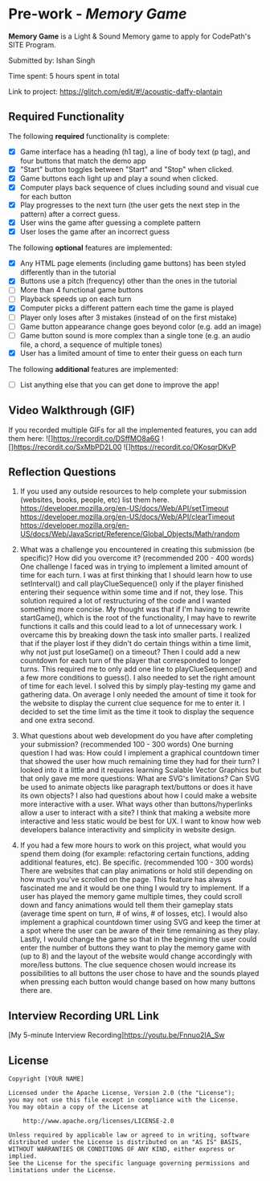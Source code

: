 # Pre-work - *Memory Game*

**Memory Game** is a Light & Sound Memory game to apply for CodePath's SITE Program.

Submitted by: Ishan Singh

Time spent: 5 hours spent in total

Link to project: https://glitch.com/edit/#!/acoustic-daffy-plantain

## Required Functionality

The following **required** functionality is complete:

* [x] Game interface has a heading (h1 tag), a line of body text (p tag), and four buttons that match the demo app
* [x] "Start" button toggles between "Start" and "Stop" when clicked.
* [x] Game buttons each light up and play a sound when clicked.
* [x] Computer plays back sequence of clues including sound and visual cue for each button
* [x] Play progresses to the next turn (the user gets the next step in the pattern) after a correct guess.
* [x] User wins the game after guessing a complete pattern
* [x] User loses the game after an incorrect guess

The following **optional** features are implemented:

* [x] Any HTML page elements (including game buttons) has been styled differently than in the tutorial
* [x] Buttons use a pitch (frequency) other than the ones in the tutorial
* [ ] More than 4 functional game buttons
* [ ] Playback speeds up on each turn
* [x] Computer picks a different pattern each time the game is played
* [ ] Player only loses after 3 mistakes (instead of on the first mistake)
* [ ] Game button appearance change goes beyond color (e.g. add an image)
* [ ] Game button sound is more complex than a single tone (e.g. an audio file, a chord, a sequence of multiple tones)
* [x] User has a limited amount of time to enter their guess on each turn

The following **additional** features are implemented:

- [ ] List anything else that you can get done to improve the app!

## Video Walkthrough (GIF)

If you recorded multiple GIFs for all the implemented features, you can add them here:
![]https://recordit.co/DSffMO8a6G
![]https://recordit.co/SxMbPD2L00
![]https://recordit.co/OKosqrDKvP

## Reflection Questions
1. If you used any outside resources to help complete your submission (websites, books, people, etc) list them here.
https://developer.mozilla.org/en-US/docs/Web/API/setTimeout
https://developer.mozilla.org/en-US/docs/Web/API/clearTimeout
https://developer.mozilla.org/en-US/docs/Web/JavaScript/Reference/Global_Objects/Math/random

2. What was a challenge you encountered in creating this submission (be specific)? How did you overcome it? (recommended 200 - 400 words)
One challenge I faced was in trying to implement a limited amount of time for each turn.
I was at first thinking that I should learn how to use setInterval() and call playClueSequence() only if the player finished entering
their sequence within some time and if not, they lose. This solution required a lot of restructuring of the code and I wanted something more
concise. My thought was that if I'm having to rewrite startGame(), which is the root of the functionality, I may have to rewrite functions it calls and this could lead to a lot of unnecessary work.
I overcame this by breaking down the task into smaller parts. I realized that if the player lost if they didn't do certain things
within a time limit, why not just put loseGame() on a timeout? Then I could add a new countdown for each turn of the player that corresponded to longer turns. This required me to only add one line to playClueSequence()
and a few more conditions to guess(). I also needed to set the right amount of time for each level. I solved this by simply play-testing my game and gathering data. On average I only needed the amount of time it took for
the website to display the current clue sequence for me to enter it. I decided to set the time limit as the time it took to display the sequence and one extra second.

3. What questions about web development do you have after completing your submission? (recommended 100 - 300 words)
One burning question I had was: How could I implement a graphical countdown timer that showed the user how much remaining time they had for their turn? I looked into it a little and it requires learning Scalable
Vector Graphics but that only gave me more questions: What are SVG's limitations? Can SVG be used to animate objects like paragraph text/buttons or does it have its own objects? I also had questions about how I could
make a website more interactive with a user. What ways other than buttons/hyperlinks allow a user to interact with a site? I think that making a website more interactive and less static
would be best for UX. I want to know how web developers balance interactivity and simplicity in website design.

4. If you had a few more hours to work on this project, what would you spend them doing (for example: refactoring certain functions, adding additional features, etc). Be specific. (recommended 100 - 300 words)
There are websites that can play animations or hold still depending on how much you've scrolled on the page. This feature has always fascinated me and it would be one thing I would try to implement. If a user has played
the memory game multiple times, they could scroll down and fancy animations would tell them their gameplay stats (average time spent on turn, # of wins, # of losses, etc). I would also implement a graphical countdown timer using
SVG and keep the timer at a spot where the user can be aware of their time remaining as they play. Lastly, I would change the game so that in the beginning the user could enter the number of buttons they want to play the memory game with
(up to 8) and the layout of the website would change accordingly with more/less buttons. The clue sequence chosen would increase its possibilities to all buttons the user chose to have and the sounds played when pressing each button would
change based on how many buttons there are.

## Interview Recording URL Link

[My 5-minute Interview Recording]https://youtu.be/Fnnuo2IA_Sw


## License

    Copyright [YOUR NAME]

    Licensed under the Apache License, Version 2.0 (the "License");
    you may not use this file except in compliance with the License.
    You may obtain a copy of the License at

        http://www.apache.org/licenses/LICENSE-2.0

    Unless required by applicable law or agreed to in writing, software
    distributed under the License is distributed on an "AS IS" BASIS,
    WITHOUT WARRANTIES OR CONDITIONS OF ANY KIND, either express or implied.
    See the License for the specific language governing permissions and
    limitations under the License.
